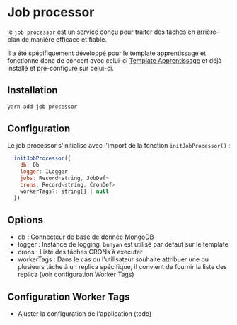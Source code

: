 # Job processor

le `job processor` est un service conçu pour traiter des tâches en arrière-plan de manière efficace et fiable.

Il a été spécifiquement développé pour le template apprentissage et fonctionne donc de concert avec celui-ci [Template Apprentissage](https://github.com/mission-apprentissage/template-apprentissage) et déjà installé et pré-configuré sur celui-ci.

## Installation

```bash
yarn add job-processor
```

## Configuration

Le job processor s'initialise avec l'import de la fonction `initJobProcessor()` :

```js
  initJobProcessor({
    db: Db
    logger: ILogger
    jobs: Record<string, JobDef>
    crons: Record<string, CronDef>
    workerTags?: string[] | null
  })
```

## Options

- db : Connecteur de base de donnée MongoDB
- logger : Instance de logging, `bunyan` est utilisé par défaut sur le template
- crons : Liste des tâches CRONs à executer
- workerTags : Dans le cas ou l'utilisateur souhaite attribuer une ou plusieurs tâche à un replica spécifique, il convient de fournir la liste des replica (voir configuration Worker Tags)

## Configuration Worker Tags

- Ajuster la configuration de l'application (todo)
